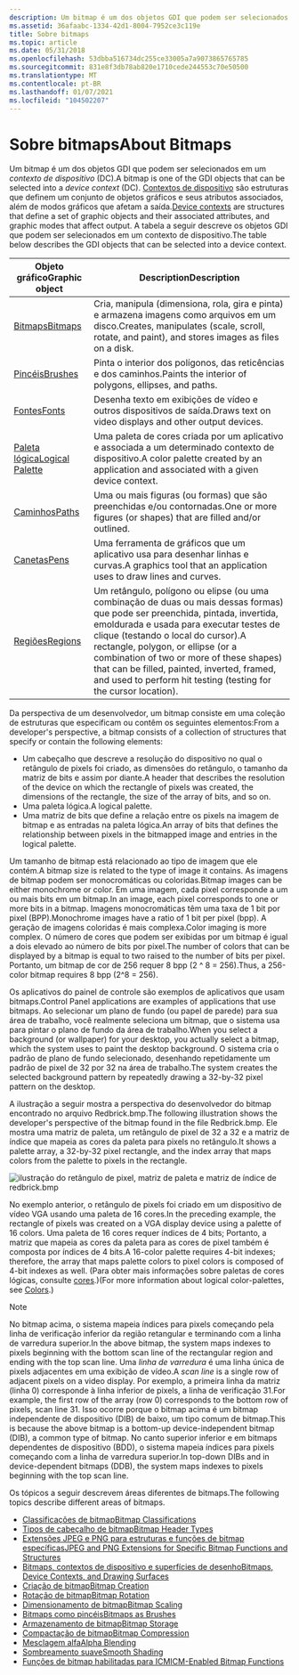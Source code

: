 ```yaml
---
description: Um bitmap é um dos objetos GDI que podem ser selecionados em um contexto de dispositivo (DC).
ms.assetid: 36afaabc-1334-42d1-8004-7952ce3c119e
title: Sobre bitmaps
ms.topic: article
ms.date: 05/31/2018
ms.openlocfilehash: 53dbba516734dc255ce33005a7a9073865765785
ms.sourcegitcommit: 831e8f3db78ab820e1710cede244553c70e50500
ms.translationtype: MT
ms.contentlocale: pt-BR
ms.lasthandoff: 01/07/2021
ms.locfileid: "104502207"
---
```

# <a name="about-bitmaps"></a><span data-ttu-id="44e58-103">Sobre bitmaps</span><span class="sxs-lookup"><span data-stu-id="44e58-103">About Bitmaps</span></span>

<span data-ttu-id="44e58-104">Um bitmap é um dos objetos GDI que podem ser selecionados em um *contexto de dispositivo* (DC).</span><span class="sxs-lookup"><span data-stu-id="44e58-104">A bitmap is one of the GDI objects that can be selected into a *device context* (DC).</span></span> <span data-ttu-id="44e58-105">[Contextos de dispositivo](device-contexts.md) são estruturas que definem um conjunto de objetos gráficos e seus atributos associados, além de modos gráficos que afetam a saída.</span><span class="sxs-lookup"><span data-stu-id="44e58-105">[Device contexts](device-contexts.md) are structures that define a set of graphic objects and their associated attributes, and graphic modes that affect output.</span></span> <span data-ttu-id="44e58-106">A tabela a seguir descreve os objetos GDI que podem ser selecionados em um contexto de dispositivo.</span><span class="sxs-lookup"><span data-stu-id="44e58-106">The table below describes the GDI objects that can be selected into a device context.</span></span>



| <span data-ttu-id="44e58-107">Objeto gráfico</span><span class="sxs-lookup"><span data-stu-id="44e58-107">Graphic object</span></span>                         | <span data-ttu-id="44e58-108">Description</span><span class="sxs-lookup"><span data-stu-id="44e58-108">Description</span></span>                                                                                                                                                                                          |
|----------------------------------------|------------------------------------------------------------------------------------------------------------------------------------------------------------------------------------------------------|
| [<span data-ttu-id="44e58-109">Bitmaps</span><span class="sxs-lookup"><span data-stu-id="44e58-109">Bitmaps</span></span>](bitmaps.md)                 | <span data-ttu-id="44e58-110">Cria, manipula (dimensiona, rola, gira e pinta) e armazena imagens como arquivos em um disco.</span><span class="sxs-lookup"><span data-stu-id="44e58-110">Creates, manipulates (scale, scroll, rotate, and paint), and stores images as files on a disk.</span></span>                                                                                                       |
| [<span data-ttu-id="44e58-111">Pincéis</span><span class="sxs-lookup"><span data-stu-id="44e58-111">Brushes</span></span>](brushes.md)                 | <span data-ttu-id="44e58-112">Pinta o interior dos polígonos, das reticências e dos caminhos.</span><span class="sxs-lookup"><span data-stu-id="44e58-112">Paints the interior of polygons, ellipses, and paths.</span></span>                                                                                                                                                |
| [<span data-ttu-id="44e58-113">Fontes</span><span class="sxs-lookup"><span data-stu-id="44e58-113">Fonts</span></span>](fonts-and-text.md)            | <span data-ttu-id="44e58-114">Desenha texto em exibições de vídeo e outros dispositivos de saída.</span><span class="sxs-lookup"><span data-stu-id="44e58-114">Draws text on video displays and other output devices.</span></span>                                                                                                                                               |
| [<span data-ttu-id="44e58-115">Paleta lógica</span><span class="sxs-lookup"><span data-stu-id="44e58-115">Logical Palette</span></span>](logical-palette.md) | <span data-ttu-id="44e58-116">Uma paleta de cores criada por um aplicativo e associada a um determinado contexto de dispositivo.</span><span class="sxs-lookup"><span data-stu-id="44e58-116">A color palette created by an application and associated with a given device context.</span></span>                                                                                                                |
| [<span data-ttu-id="44e58-117">Caminhos</span><span class="sxs-lookup"><span data-stu-id="44e58-117">Paths</span></span>](paths.md)                     | <span data-ttu-id="44e58-118">Uma ou mais figuras (ou formas) que são preenchidas e/ou contornadas.</span><span class="sxs-lookup"><span data-stu-id="44e58-118">One or more figures (or shapes) that are filled and/or outlined.</span></span>                                                                                                                                     |
| [<span data-ttu-id="44e58-119">Canetas</span><span class="sxs-lookup"><span data-stu-id="44e58-119">Pens</span></span>](pens.md)                       | <span data-ttu-id="44e58-120">Uma ferramenta de gráficos que um aplicativo usa para desenhar linhas e curvas.</span><span class="sxs-lookup"><span data-stu-id="44e58-120">A graphics tool that an application uses to draw lines and curves.</span></span>                                                                                                                                   |
| [<span data-ttu-id="44e58-121">Regiões</span><span class="sxs-lookup"><span data-stu-id="44e58-121">Regions</span></span>](regions.md)                 | <span data-ttu-id="44e58-122">Um retângulo, polígono ou elipse (ou uma combinação de duas ou mais dessas formas) que pode ser preenchida, pintada, invertida, emoldurada e usada para executar testes de clique (testando o local do cursor).</span><span class="sxs-lookup"><span data-stu-id="44e58-122">A rectangle, polygon, or ellipse (or a combination of two or more of these shapes) that can be filled, painted, inverted, framed, and used to perform hit testing (testing for the cursor location).</span></span> |



 

<span data-ttu-id="44e58-123">Da perspectiva de um desenvolvedor, um bitmap consiste em uma coleção de estruturas que especificam ou contêm os seguintes elementos:</span><span class="sxs-lookup"><span data-stu-id="44e58-123">From a developer's perspective, a bitmap consists of a collection of structures that specify or contain the following elements:</span></span>

-   <span data-ttu-id="44e58-124">Um cabeçalho que descreve a resolução do dispositivo no qual o retângulo de pixels foi criado, as dimensões do retângulo, o tamanho da matriz de bits e assim por diante.</span><span class="sxs-lookup"><span data-stu-id="44e58-124">A header that describes the resolution of the device on which the rectangle of pixels was created, the dimensions of the rectangle, the size of the array of bits, and so on.</span></span>
-   <span data-ttu-id="44e58-125">Uma paleta lógica.</span><span class="sxs-lookup"><span data-stu-id="44e58-125">A logical palette.</span></span>
-   <span data-ttu-id="44e58-126">Uma matriz de bits que define a relação entre os pixels na imagem de bitmap e as entradas na paleta lógica.</span><span class="sxs-lookup"><span data-stu-id="44e58-126">An array of bits that defines the relationship between pixels in the bitmapped image and entries in the logical palette.</span></span>

<span data-ttu-id="44e58-127">Um tamanho de bitmap está relacionado ao tipo de imagem que ele contém.</span><span class="sxs-lookup"><span data-stu-id="44e58-127">A bitmap size is related to the type of image it contains.</span></span> <span data-ttu-id="44e58-128">As imagens de bitmap podem ser monocromáticas ou coloridas.</span><span class="sxs-lookup"><span data-stu-id="44e58-128">Bitmap images can be either monochrome or color.</span></span> <span data-ttu-id="44e58-129">Em uma imagem, cada pixel corresponde a um ou mais bits em um bitmap.</span><span class="sxs-lookup"><span data-stu-id="44e58-129">In an image, each pixel corresponds to one or more bits in a bitmap.</span></span> <span data-ttu-id="44e58-130">Imagens monocromáticas têm uma taxa de 1 bit por pixel (BPP).</span><span class="sxs-lookup"><span data-stu-id="44e58-130">Monochrome images have a ratio of 1 bit per pixel (bpp).</span></span> <span data-ttu-id="44e58-131">A geração de imagens coloridas é mais complexa.</span><span class="sxs-lookup"><span data-stu-id="44e58-131">Color imaging is more complex.</span></span> <span data-ttu-id="44e58-132">O número de cores que podem ser exibidas por um bitmap é igual a dois elevado ao número de bits por pixel.</span><span class="sxs-lookup"><span data-stu-id="44e58-132">The number of colors that can be displayed by a bitmap is equal to two raised to the number of bits per pixel.</span></span> <span data-ttu-id="44e58-133">Portanto, um bitmap de cor de 256 requer 8 bpp (2 ^ 8 = 256).</span><span class="sxs-lookup"><span data-stu-id="44e58-133">Thus, a 256-color bitmap requires 8 bpp (2^8 = 256).</span></span>

<span data-ttu-id="44e58-134">Os aplicativos do painel de controle são exemplos de aplicativos que usam bitmaps.</span><span class="sxs-lookup"><span data-stu-id="44e58-134">Control Panel applications are examples of applications that use bitmaps.</span></span> <span data-ttu-id="44e58-135">Ao selecionar um plano de fundo (ou papel de parede) para sua área de trabalho, você realmente seleciona um bitmap, que o sistema usa para pintar o plano de fundo da área de trabalho.</span><span class="sxs-lookup"><span data-stu-id="44e58-135">When you select a background (or wallpaper) for your desktop, you actually select a bitmap, which the system uses to paint the desktop background.</span></span> <span data-ttu-id="44e58-136">O sistema cria o padrão de plano de fundo selecionado, desenhando repetidamente um padrão de pixel de 32 por 32 na área de trabalho.</span><span class="sxs-lookup"><span data-stu-id="44e58-136">The system creates the selected background pattern by repeatedly drawing a 32-by-32 pixel pattern on the desktop.</span></span>

<span data-ttu-id="44e58-137">A ilustração a seguir mostra a perspectiva do desenvolvedor do bitmap encontrado no arquivo Redbrick.bmp.</span><span class="sxs-lookup"><span data-stu-id="44e58-137">The following illustration shows the developer's perspective of the bitmap found in the file Redbrick.bmp.</span></span> <span data-ttu-id="44e58-138">Ele mostra uma matriz de paleta, um retângulo de pixel de 32 a 32 e a matriz de índice que mapeia as cores da paleta para pixels no retângulo.</span><span class="sxs-lookup"><span data-stu-id="44e58-138">It shows a palette array, a 32-by-32 pixel rectangle, and the index array that maps colors from the palette to pixels in the rectangle.</span></span>

![ilustração do retângulo de pixel, matriz de paleta e matriz de índice de redbrick.bmp](images/csbmp-01.png)

<span data-ttu-id="44e58-140">No exemplo anterior, o retângulo de pixels foi criado em um dispositivo de vídeo VGA usando uma paleta de 16 cores.</span><span class="sxs-lookup"><span data-stu-id="44e58-140">In the preceding example, the rectangle of pixels was created on a VGA display device using a palette of 16 colors.</span></span> <span data-ttu-id="44e58-141">Uma paleta de 16 cores requer índices de 4 bits; Portanto, a matriz que mapeia as cores da paleta para as cores de pixel também é composta por índices de 4 bits.</span><span class="sxs-lookup"><span data-stu-id="44e58-141">A 16-color palette requires 4-bit indexes; therefore, the array that maps palette colors to pixel colors is composed of 4-bit indexes as well.</span></span> <span data-ttu-id="44e58-142">(Para obter mais informações sobre paletas de cores lógicas, consulte [cores](colors.md).)</span><span class="sxs-lookup"><span data-stu-id="44e58-142">(For more information about logical color-palettes, see [Colors](colors.md).)</span></span>

> [!Note]
>
> <span data-ttu-id="44e58-143">No bitmap acima, o sistema mapeia índices para pixels começando pela linha de verificação inferior da região retangular e terminando com a linha de varredura superior.</span><span class="sxs-lookup"><span data-stu-id="44e58-143">In the above bitmap, the system maps indexes to pixels beginning with the bottom scan line of the rectangular region and ending with the top scan line.</span></span> <span data-ttu-id="44e58-144">Uma *linha de varredura* é uma linha única de pixels adjacentes em uma exibição de vídeo.</span><span class="sxs-lookup"><span data-stu-id="44e58-144">A *scan line* is a single row of adjacent pixels on a video display.</span></span> <span data-ttu-id="44e58-145">Por exemplo, a primeira linha da matriz (linha 0) corresponde à linha inferior de pixels, a linha de verificação 31.</span><span class="sxs-lookup"><span data-stu-id="44e58-145">For example, the first row of the array (row 0) corresponds to the bottom row of pixels, scan line 31.</span></span> <span data-ttu-id="44e58-146">Isso ocorre porque o bitmap acima é um bitmap independente de dispositivo (DIB) de baixo, um tipo comum de bitmap.</span><span class="sxs-lookup"><span data-stu-id="44e58-146">This is because the above bitmap is a bottom-up device-independent bitmap (DIB), a common type of bitmap.</span></span> <span data-ttu-id="44e58-147">No canto superior inferior e em bitmaps dependentes de dispositivo (BDD), o sistema mapeia índices para pixels começando com a linha de varredura superior.</span><span class="sxs-lookup"><span data-stu-id="44e58-147">In top-down DIBs and in device-dependent bitmaps (DDB), the system maps indexes to pixels beginning with the top scan line.</span></span>

 

<span data-ttu-id="44e58-148">Os tópicos a seguir descrevem áreas diferentes de bitmaps.</span><span class="sxs-lookup"><span data-stu-id="44e58-148">The following topics describe different areas of bitmaps.</span></span>

-   [<span data-ttu-id="44e58-149">Classificações de bitmap</span><span class="sxs-lookup"><span data-stu-id="44e58-149">Bitmap Classifications</span></span>](bitmap-classifications.md)
-   [<span data-ttu-id="44e58-150">Tipos de cabeçalho de bitmap</span><span class="sxs-lookup"><span data-stu-id="44e58-150">Bitmap Header Types</span></span>](bitmap-header-types.md)
-   [<span data-ttu-id="44e58-151">Extensões JPEG e PNG para estruturas e funções de bitmap específicas</span><span class="sxs-lookup"><span data-stu-id="44e58-151">JPEG and PNG Extensions for Specific Bitmap Functions and Structures</span></span>](jpeg-and-png-extensions-for-specific-bitmap-functions-and-structures.md)
-   [<span data-ttu-id="44e58-152">Bitmaps, contextos de dispositivo e superfícies de desenho</span><span class="sxs-lookup"><span data-stu-id="44e58-152">Bitmaps, Device Contexts, and Drawing Surfaces</span></span>](bitmaps--device-contexts--and-drawing-surfaces.md)
-   [<span data-ttu-id="44e58-153">Criação de bitmap</span><span class="sxs-lookup"><span data-stu-id="44e58-153">Bitmap Creation</span></span>](bitmap-creation.md)
-   [<span data-ttu-id="44e58-154">Rotação de bitmap</span><span class="sxs-lookup"><span data-stu-id="44e58-154">Bitmap Rotation</span></span>](bitmap-rotation.md)
-   [<span data-ttu-id="44e58-155">Dimensionamento de bitmap</span><span class="sxs-lookup"><span data-stu-id="44e58-155">Bitmap Scaling</span></span>](bitmap-scaling.md)
-   [<span data-ttu-id="44e58-156">Bitmaps como pincéis</span><span class="sxs-lookup"><span data-stu-id="44e58-156">Bitmaps as Brushes</span></span>](bitmaps-as-brushes.md)
-   [<span data-ttu-id="44e58-157">Armazenamento de bitmap</span><span class="sxs-lookup"><span data-stu-id="44e58-157">Bitmap Storage</span></span>](bitmap-storage.md)
-   [<span data-ttu-id="44e58-158">Compactação de bitmap</span><span class="sxs-lookup"><span data-stu-id="44e58-158">Bitmap Compression</span></span>](bitmap-compression.md)
-   [<span data-ttu-id="44e58-159">Mesclagem alfa</span><span class="sxs-lookup"><span data-stu-id="44e58-159">Alpha Blending</span></span>](alpha-blending.md)
-   [<span data-ttu-id="44e58-160">Sombreamento suave</span><span class="sxs-lookup"><span data-stu-id="44e58-160">Smooth Shading</span></span>](smooth-shading.md)
-   [<span data-ttu-id="44e58-161">Funções de bitmap habilitadas para ICM</span><span class="sxs-lookup"><span data-stu-id="44e58-161">ICM-Enabled Bitmap Functions</span></span>](icm-enabled-bitmap-functions.md)

 

 



